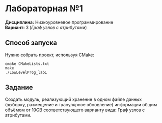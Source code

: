 # Лабораторная №1
**Дисциплина:** Низкоуровневое программирование<br/>
**Вариант:** 3 (*Граф узлов с атрибутами*)
## Способ запуска
Нужно собрать проект, используя CMake:<br/>
```
cmake CMakeLists.txt
make
./LowLevelProg_lab1
```
## Задание
Создать модуль, реализующий хранение в одном файле данных (выборку, размещение и гранулярное обновление) информации общим объёмом от 10GB соответствующего варианту вида: Граф узлов с атрибутами.
